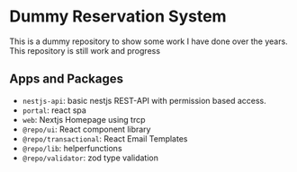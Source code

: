 # Dummy Reservation System

This is a dummy repository to show some work I have done over the years. This repository is still work and progress

## Apps and Packages

- `nestjs-api`: basic nestjs REST-API with permission based access.
- `portal`: react spa
- `web`: Nextjs Homepage using trcp
- `@repo/ui`: React component library
- `@repo/transactional`: React Email Templates
- `@repo/lib`: helperfunctions
- `@repo/validator`: zod type validation
